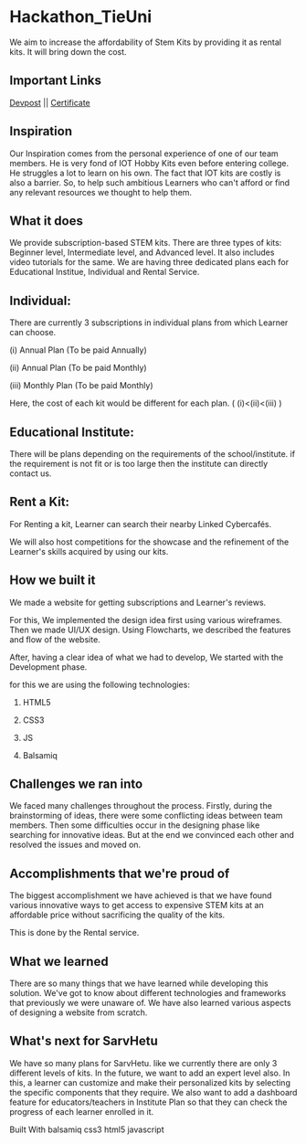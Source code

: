 # Hackathon_TieUni
We aim to increase the affordability of Stem Kits by providing it as rental kits. It will bring down the cost.

## Important Links
[Devpost](https://devpost.com/software/sarvhetu) || [Certificate](https://drive.google.com/file/d/13F9yMv9rOTKWL8AyCCzS5bJhz_WSa--2/view?usp=drive_link)
## Inspiration
Our Inspiration comes from the personal experience of one of our team members. He is very fond of IOT Hobby Kits even before entering college. He struggles a lot to learn on his own. The fact that IOT kits are costly is also a barrier. So, to help such ambitious Learners who can't afford or find any relevant resources we thought to help them.

## What it does
We provide subscription-based STEM kits. There are three types of kits: Beginner level, Intermediate level, and Advanced level. It also includes video tutorials for the same. We are having three dedicated plans each for Educational Institue, Individual and Rental Service.

## Individual:
There are currently 3 subscriptions in individual plans from which Learner can choose.

(i) Annual Plan (To be paid Annually)

(ii) Annual Plan (To be paid Monthly)

(iii) Monthly Plan (To be paid Monthly)

Here, the cost of each kit would be different for each plan. ( (i)<(ii)<(iii) )

## Educational Institute:
There will be plans depending on the requirements of the school/institute. if the requirement is not fit or is too large then the institute can directly contact us.

## Rent a Kit:
For Renting a kit, Learner can search their nearby Linked Cybercafés.

We will also host competitions for the showcase and the refinement of the Learner's skills acquired by using our kits.

## How we built it
We made a website for getting subscriptions and Learner's reviews.

For this, We implemented the design idea first using various wireframes. Then we made UI/UX design. Using Flowcharts, we described the features and flow of the website.

After, having a clear idea of what we had to develop, We started with the Development phase.

for this we are using the following technologies:

1. HTML5

2. CSS3

3. JS

4. Balsamiq

## Challenges we ran into
We faced many challenges throughout the process. Firstly, during the brainstorming of ideas, there were some conflicting ideas between team members. Then some difficulties occur in the designing phase like searching for innovative ideas. But at the end we convinced each other and resolved the issues and moved on.

## Accomplishments that we're proud of
The biggest accomplishment we have achieved is that we have found various innovative ways to get access to expensive STEM kits at an affordable price without sacrificing the quality of the kits.

This is done by the Rental service.

## What we learned
There are so many things that we have learned while developing this solution. We've got to know about different technologies and frameworks that previously we were unaware of. We have also learned various aspects of designing a website from scratch.

## What's next for SarvHetu
We have so many plans for SarvHetu. like we currently there are only 3 different levels of kits. In the future, we want to add an expert level also. In this, a learner can customize and make their personalized kits by selecting the specific components that they require. We also want to add a dashboard feature for educators/teachers in Institute Plan so that they can check the progress of each learner enrolled in it.

Built With
balsamiq
css3
html5
javascript
